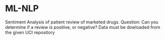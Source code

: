 # ML-NLP
Sentiment Analysis of patient review of marketed drugs. 
Question: Can you determine if a review is positive, or negative?
Data must be dowloaded from the given UCI repository
